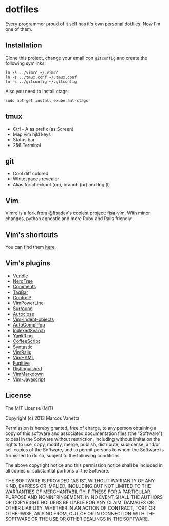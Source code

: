 dotfiles
========

Every programmer proud of it self has it's own personal dotfiles. Now I'm one of them.

Installation
------------

Clone this project, change your email con `gitconfig` and create the following symlinks:

```
ln -s ../vimrc ~/.vimrc
ln -s ../tmux.conf ~/.tmux.conf
ln -s ../gitconfig ~/.gitconfig
```

Also you need to install ctags:

```
sudo apt-get install exuberant-ctags
```
tmux
----

- Ctrl - A as prefix (as Screen)
- Map vim hjkl keys
- Status bar
- 256 Terminal

git
---

- Cool diff colored
- Whitespaces revealer 
- Alias for checkout (co), branch (br) and log (l)

Vim
---

Vimrc is a fork from [@fisadev](https://twitter.com/fisadev)'s coolest project: [fisa-vim](https://github.com/fisadev/fisa-vim-config). With minor changes, python agnostic and more Ruby and Rails friendly.

Vim's shortcuts
---------------

You can find them [here](https://github.com/malev/dotfiles/blob/master/VIMINFO.md).

Vim's plugins
-------------

- [Vundle](https://github.com/gmarik/vundle)
- [NerdTree](https://github.com/scrooloose/nerdtree)
- [Comments](https://github.com/vim-scripts/comments.vim)
- [TagBar](http://majutsushi.github.io/tagbar/)
- [ControlP](https://github.com/kien/ctrlp.vim)
- [VimPowerLine](https://github.com/Lokaltog/vim-powerline)
- [Surround](https://github.com/tpope/vim-surround)
- [Autoclose](https://github.com/Townk/vim-autoclose)
- [Vim-indent-objects](https://github.com/michaeljsmith/vim-indent-object)
- [AutoComplPop](http://www.vim.org/scripts/script.php?script_id=1879)
- [IndexedSearch](http://www.vim.org/scripts/script.php?script_id=1682)
- [YankRing](http://www.vim.org/scripts/script.php?script_id=1234)
- [CoffeeScript](https://github.com/kchmck/vim-coffee-script)
- [Syntastic](https://github.com/scrooloose/syntastic)
- [VimRails](https://github.com/tpope/vim-rails)
- [VimHAML](https://github.com/tpope/vim-haml)
- [Fugitive](https://github.com/tpope/vim-fugitive)
- [Distinguished](https://github.com/Lokaltog/vim-distinguished)
- [VimMarkdown](https://github.com/plasticboy/vim-markdown)
- [Vim-Javascript](https://github.com/pangloss/vim-javascript)

License
-------
The MIT License (MIT)

Copyright (c) 2013 Marcos Vanetta

Permission is hereby granted, free of charge, to any person obtaining a copy of this software and associated documentation files (the "Software"), to deal in the Software without restriction, including without limitation the rights to use, copy, modify, merge, publish, distribute, sublicense, and/or sell copies of the Software, and to permit persons to whom the Software is furnished to do so, subject to the following conditions:

The above copyright notice and this permission notice shall be included in all copies or substantial portions of the Software.

THE SOFTWARE IS PROVIDED "AS IS", WITHOUT WARRANTY OF ANY KIND, EXPRESS OR IMPLIED, INCLUDING BUT NOT LIMITED TO THE WARRANTIES OF MERCHANTABILITY, FITNESS FOR A PARTICULAR PURPOSE AND NONINFRINGEMENT. IN NO EVENT SHALL THE AUTHORS OR COPYRIGHT HOLDERS BE LIABLE FOR ANY CLAIM, DAMAGES OR OTHER LIABILITY, WHETHER IN AN ACTION OF CONTRACT, TORT OR OTHERWISE, ARISING FROM, OUT OF OR IN CONNECTION WITH THE SOFTWARE OR THE USE OR OTHER DEALINGS IN THE SOFTWARE.

